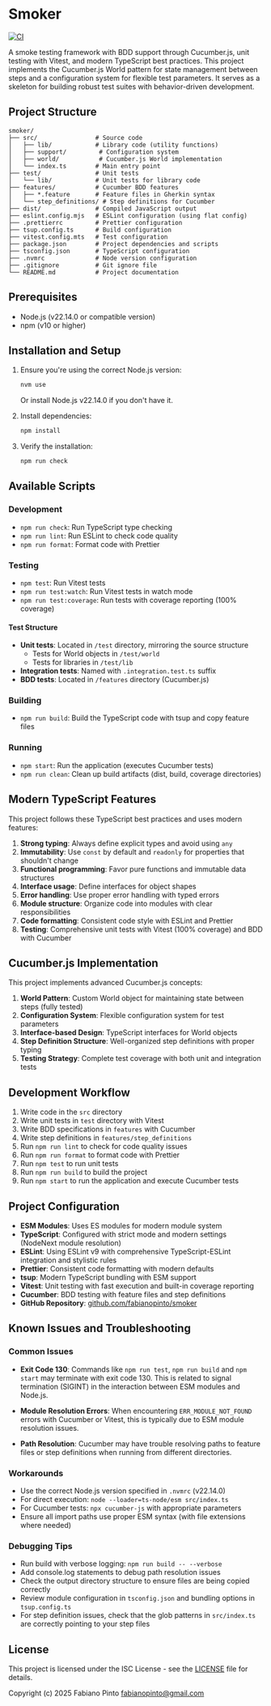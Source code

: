 # Smoker

[![CI](https://github.com/fabianopinto/smoker/actions/workflows/ci.yml/badge.svg)](https://github.com/fabianopinto/smoker/actions/workflows/ci.yml)

A smoke testing framework with BDD support through Cucumber.js, unit testing with Vitest, and modern TypeScript best practices. This project implements the Cucumber.js World pattern for state management between steps and a configuration system for flexible test parameters. It serves as a skeleton for building robust test suites with behavior-driven development.

## Project Structure

```
smoker/
├── src/                # Source code
│   ├── lib/            # Library code (utility functions)
│   ├── support/         # Configuration system
│   ├── world/           # Cucumber.js World implementation
│   └── index.ts        # Main entry point
├── test/               # Unit tests
│   └── lib/            # Unit tests for library code
├── features/           # Cucumber BDD features
│   ├── *.feature       # Feature files in Gherkin syntax
│   └── step_definitions/ # Step definitions for Cucumber
├── dist/               # Compiled JavaScript output
├── eslint.config.mjs   # ESLint configuration (using flat config)
├── .prettierrc         # Prettier configuration
├── tsup.config.ts      # Build configuration
├── vitest.config.mts   # Test configuration
├── package.json        # Project dependencies and scripts
├── tsconfig.json       # TypeScript configuration
├── .nvmrc              # Node version configuration
├── .gitignore          # Git ignore file
└── README.md           # Project documentation
```

## Prerequisites

- Node.js (v22.14.0 or compatible version)
- npm (v10 or higher)

## Installation and Setup

1. Ensure you're using the correct Node.js version:

   ```bash
   nvm use
   ```

   Or install Node.js v22.14.0 if you don't have it.

2. Install dependencies:

   ```bash
   npm install
   ```

3. Verify the installation:
   ```bash
   npm run check
   ```

## Available Scripts

### Development

- `npm run check`: Run TypeScript type checking
- `npm run lint`: Run ESLint to check code quality
- `npm run format`: Format code with Prettier

### Testing

- `npm test`: Run Vitest tests
- `npm run test:watch`: Run Vitest tests in watch mode
- `npm run test:coverage`: Run tests with coverage reporting (100% coverage)

#### Test Structure

- **Unit tests**: Located in `/test` directory, mirroring the source structure
  - Tests for World objects in `/test/world`
  - Tests for libraries in `/test/lib`
- **Integration tests**: Named with `.integration.test.ts` suffix
- **BDD tests**: Located in `/features` directory (Cucumber.js)

### Building

- `npm run build`: Build the TypeScript code with tsup and copy feature files

### Running

- `npm start`: Run the application (executes Cucumber tests)
- `npm run clean`: Clean up build artifacts (dist, build, coverage directories)

## Modern TypeScript Features

This project follows these TypeScript best practices and uses modern features:

1. **Strong typing**: Always define explicit types and avoid using `any`
2. **Immutability**: Use `const` by default and `readonly` for properties that shouldn't change
3. **Functional programming**: Favor pure functions and immutable data structures
4. **Interface usage**: Define interfaces for object shapes
5. **Error handling**: Use proper error handling with typed errors
6. **Module structure**: Organize code into modules with clear responsibilities
7. **Code formatting**: Consistent code style with ESLint and Prettier
8. **Testing**: Comprehensive unit tests with Vitest (100% coverage) and BDD with Cucumber

## Cucumber.js Implementation

This project implements advanced Cucumber.js concepts:

1. **World Pattern**: Custom World object for maintaining state between steps (fully tested)
2. **Configuration System**: Flexible configuration system for test parameters
3. **Interface-based Design**: TypeScript interfaces for World objects
4. **Step Definition Structure**: Well-organized step definitions with proper typing
5. **Testing Strategy**: Complete test coverage with both unit and integration tests

## Development Workflow

1. Write code in the `src` directory
2. Write unit tests in `test` directory with Vitest
3. Write BDD specifications in `features` with Cucumber
4. Write step definitions in `features/step_definitions`
5. Run `npm run lint` to check for code quality issues
6. Run `npm run format` to format code with Prettier
7. Run `npm test` to run unit tests
8. Run `npm run build` to build the project
9. Run `npm start` to run the application and execute Cucumber tests

## Project Configuration

- **ESM Modules**: Uses ES modules for modern module system
- **TypeScript**: Configured with strict mode and modern settings (NodeNext module resolution)
- **ESLint**: Using ESLint v9 with comprehensive TypeScript-ESLint integration and stylistic rules
- **Prettier**: Consistent code formatting with modern defaults
- **tsup**: Modern TypeScript bundling with ESM support
- **Vitest**: Unit testing with fast execution and built-in coverage reporting
- **Cucumber**: BDD testing with feature files and step definitions
- **GitHub Repository**: [github.com/fabianopinto/smoker](https://github.com/fabianopinto/smoker)

## Known Issues and Troubleshooting

### Common Issues

- **Exit Code 130**: Commands like `npm run test`, `npm run build` and `npm start` may terminate with exit code 130. This is related to signal termination (SIGINT) in the interaction between ESM modules and Node.js.

- **Module Resolution Errors**: When encountering `ERR_MODULE_NOT_FOUND` errors with Cucumber or Vitest, this is typically due to ESM module resolution issues.

- **Path Resolution**: Cucumber may have trouble resolving paths to feature files or step definitions when running from different directories.

### Workarounds

- Use the correct Node.js version specified in `.nvmrc` (v22.14.0)
- For direct execution: `node --loader=ts-node/esm src/index.ts`
- For Cucumber tests: `npx cucumber-js` with appropriate parameters
- Ensure all import paths use proper ESM syntax (with file extensions where needed)

### Debugging Tips

- Run build with verbose logging: `npm run build -- --verbose`
- Add console.log statements to debug path resolution issues
- Check the output directory structure to ensure files are being copied correctly
- Review module configuration in `tsconfig.json` and bundling options in `tsup.config.ts`
- For step definition issues, check that the glob patterns in `src/index.ts` are correctly pointing to your step files

## License

This project is licensed under the ISC License - see the [LICENSE](LICENSE) file for details.

Copyright (c) 2025 Fabiano Pinto <fabianopinto@gmail.com>
